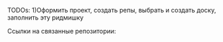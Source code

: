 TODOs:
1)Оформить проект, создать репы, выбрать и создать доску, заполнить эту ридмишку

Ссылки на связанные репозитории:



